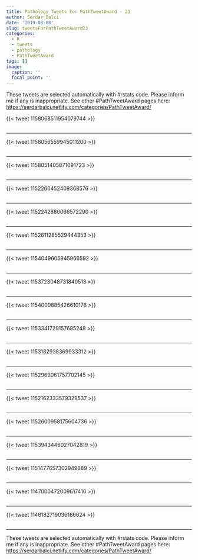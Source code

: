 ```yaml
---
title: Pathology Tweets For PathTweetAward - 23
author: Serdar Balci
date: '2019-08-08'
slug: tweetsForPathTweetAward23
categories:
  - R
  - tweets
  - pathology
  - PathTweetAward
tags: []
image:
  caption: ''
  focal_point: ''
---
```



These tweets are selected automatically with #rstats code. Please inform me if any is inappropriate.
See other #PathTweetAward pages here: https://serdarbalci.netlify.com/categories/PathTweetAward/

{{< tweet 1158068511954079744 >}}
<br>
<br>
<hr>
{{< tweet 1158056559945011200 >}}
<br>
<br>
<hr>
{{< tweet 1158051405871091723 >}}
<br>
<br>
<hr>
{{< tweet 1152260452409368576 >}}
<br>
<br>
<hr>
{{< tweet 1152242880066572290 >}}
<br>
<br>
<hr>
{{< tweet 1152611285529444353 >}}
<br>
<br>
<hr>
{{< tweet 1154049605945966592 >}}
<br>
<br>
<hr>
{{< tweet 1153723048731840513 >}}
<br>
<br>
<hr>
{{< tweet 1154000885426610176 >}}
<br>
<br>
<hr>
{{< tweet 1153341729157685248 >}}
<br>
<br>
<hr>
{{< tweet 1153182938369933312 >}}
<br>
<br>
<hr>
{{< tweet 1152969061757702145 >}}
<br>
<br>
<hr>
{{< tweet 1152162333579329537 >}}
<br>
<br>
<hr>
{{< tweet 1152600958175604736 >}}
<br>
<br>
<hr>
{{< tweet 1153943446027042819 >}}
<br>
<br>
<hr>
{{< tweet 1151477657302949889 >}}
<br>
<br>
<hr>
{{< tweet 1147000472009617410 >}}
<br>
<br>
<hr>
{{< tweet 1146182719036186624 >}}
<br>
<br>
<hr>


These tweets are selected automatically with #rstats code. Please inform me if any is inappropriate.
See other #PathTweetAward pages here: https://serdarbalci.netlify.com/categories/PathTweetAward/
